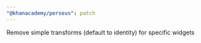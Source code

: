 ```yaml
---
"@khanacademy/perseus": patch
---
```


Remove simple transforms (default to identity) for specific widgets
